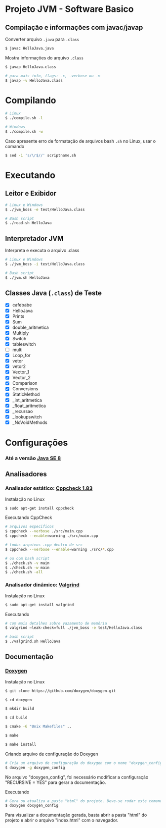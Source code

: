 # Projeto JVM - Software Basico

## Compilação e informações com javac/javap

Converter arquivo ``.java`` para ``.class``

``` bash
$ javac HelloJava.java
```

Mostra informações do arquivo ``.class``

``` bash
$ javap HelloJava.class

# para mais info, flags: -c, -verbose ou -v
$ javap -v HelloJava.class
```

# Compilando

``` bash
# Linux
$ ./compile.sh -l

# Windows
$ ./compile.sh -w
```

Caso apresente erro de formatação de arquivos bash ``.sh`` no Linux, usar o comando 

```bash
$ sed -i 's/\r$//' scriptname.sh
```

# Executando

## Leitor e Exibidor

``` bash
# Linux e Windows
$ ./jvm_boss -e test/HelloJava.class

# Bash script
$ ./read.sh HelloJava
```

## Interpretador JVM

Interpreta e executa o arquivo .class

``` bash
# Linux e Windows
$ ./jvm_boss -i test/HelloJava.class

# Bash script
$ ./jvm.sh HelloJava
```

## Classes Java (``.class``) de Teste

- [x] cafebabe
- [x] HelloJava
- [x] Prints
- [x] Sum
- [x] double_aritmetica
- [x] Multiply
- [x] Switch
- [x] tableswitch
- [ ] multi
- [x] Loop_for
- [x] vetor
- [x] vetor2
- [x] Vector_1
- [x] Vector_2
- [x] Comparison
- [x] Conversions
- [x] StaticMethod
- [x] _int_aritmetica
- [x] _float_aritmetica
- [x] _recursao
- [x] _lookupswitch
- [x] _NoVoidMethods

<!-- 1- Fazer vetor e multi funcionar -->
<!-- Fazer os .java de multi e vetor-->
<!-- 1- Refatorar o class_loader -->
<!-- Frame teria que pegar dentro do Method area.  -->
<!-- 1- Ver as funções de Cp_Info. Existem 2 funções -->
 
<!-- Frame -->
<!-- Class Loader -->
<!-- Cp_Info  -->
<!-- Arquivos que usam super class -->
<!-- Testar vetor -->
<!--  -->
# Configurações

### Até a versão [Java SE 8](https://docs.oracle.com/javase/specs/jvms/se8/html/index.html)

## Analisadores 

### Analisador estático: [Cppcheck 1.83](http://cppcheck.sourceforge.net) 

Instalação no Linux

``` bash
$ sudo apt-get install cppcheck
```

Executando CppCheck

``` bash
# arquivos especificos
$ cppcheck --verbose ./src/main.cpp
$ cppcheck --enable=warning ./src/main.cpp

# todos arquivos .cpp dentro de src
$ cppcheck --verbose --enable=warning ./src/*.cpp

# ou com bash script
$ ./check.sh -v main
$ ./check.sh -w main
$ ./check.sh -all

```

### Analisador dinâmico: [Valgrind](https://www.valgrind.org/) 

Instalação no Linux

``` bash
$ sudo apt-get install valgrind
```

Executando

``` bash
# com mais detalhes sobre vazamento de memória
$ valgrind –leak-check=full ./jvm_boss -e test/HelloJava.class

# bash script
$ ./valgrind.sh HelloJava
```
## Documentação

### [Doxygen](https://www.doxygen.nl/index.html) 

Instalação no Linux

``` bash
$ git clone https://github.com/doxygen/doxygen.git

$ cd doxygen

$ mkdir build

$ cd build

$ cmake -G "Unix Makefiles" ..

$ make

$ make install
```

Criando arquivo de configuração do Doxygen

``` bash
# Cria um arquivo de configuração do doxygen com o nome "doxygen_config"
$ doxygen -g doxygen_config
```

No arquivo "doxygen_config", foi necessário modificar a configuração "RECURSIVE = YES" para gerar a documentação.

Executando

``` bash
# Gera ou atualiza a pasta "html" do projeto. Deve-se rodar este comando sempre que o código for atualizado
$ doxygen doxygen_config
```

Para visualizar a documentação gerada, basta abrir a pasta "html" do projeto e abrir o arquivo "index.html" com o navegador.